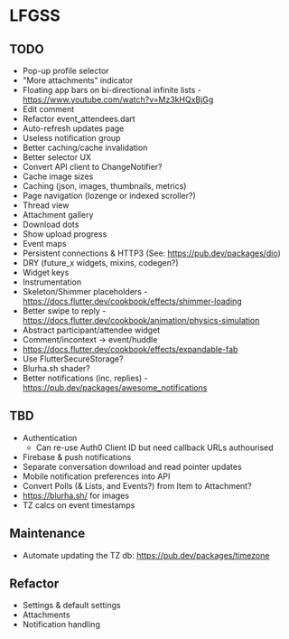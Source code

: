 # LFGSS

## TODO

- Pop-up profile selector
- "More attachments" indicator
- Floating app bars on bi-directional infinite lists - https://www.youtube.com/watch?v=Mz3kHQxBjGg
- Edit comment
- Refactor event_attendees.dart
- Auto-refresh updates page
- Useless notification group
- Better caching/cache invalidation
- Better selector UX
- Convert API client to ChangeNotifier?
- Cache image sizes
- Caching (json, images, thumbnails, metrics)
- Page navigation (lozenge or indexed scroller?)
- Thread view
- Attachment gallery
- Download dots
- Show upload progress
- Event maps
- Persistent connections & HTTP3 (See: https://pub.dev/packages/dio)
- DRY (future_x widgets, mixins, codegen?)
- Widget keys
- Instrumentation
- Skeleton/Shimmer placeholders - https://docs.flutter.dev/cookbook/effects/shimmer-loading
- Better swipe to reply - https://docs.flutter.dev/cookbook/animation/physics-simulation
- Abstract participant/attendee widget
- Comment/incontext -> event/huddle
- https://docs.flutter.dev/cookbook/effects/expandable-fab
- Use FlutterSecureStorage?
- Blurha.sh shader?
- Better notifications (inc. replies) - https://pub.dev/packages/awesome_notifications

## TBD

- Authentication
  - Can re-use Auth0 Client ID but need callback URLs authourised
- Firebase & push notifications
- Separate conversation download and read pointer updates
- Mobile notification preferences into API
- Convert Polls (& Lists, and Events?) from Item to Attachment?
- https://blurha.sh/ for images
- TZ calcs on event timestamps

## Maintenance

- Automate updating the TZ db: https://pub.dev/packages/timezone

## Refactor

- Settings & default settings
- Attachments
- Notification handling
